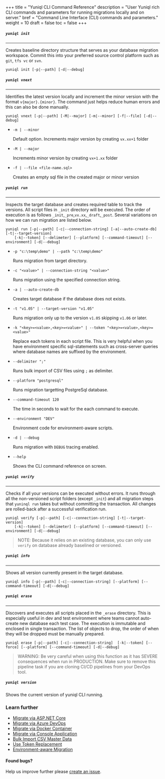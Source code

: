 +++
title = "Yuniql CLI Command Reference"
description = "User Yuniql rich CLI commands and parameters for running migrations locally and on server."
bref = "Command Line Interface (CLI) commands and parameters."
weight = 10
draft = false
toc = false
+++

##### **`yuniql init`**
---
Creates baseline directory structure that serves as your database migration workspace. Commit this into your preferred source control platform such as `git`, `tfs vc` or `svn`. 
```shell
yuniql init [-p|--path] [-d|--debug]
```

##### **`yuniql vnext`**
---
Identifies the latest version locally and increment the minor version with the format `v{major}.{minor}`. The command just helps reduce human errors and this can also be done manually.

```shell
yuniql vnext [-p|--path] [-M|--major] [-m|--minor] [-f|--file] [-d|--debug] 
```

- `-m | --minor`

    Default option. Increments major version by creating `vx.xx+1` folder

- `-M | --major`

    Increments minor version by creating `vx+1.xx` folder

- `-f | --file <file-name.sql>`

    Creates an empty sql file in the created major or minor version

##### **`yuniql run`**
---
Inspects the target database and creates required table to track the versions. All script files in `_init` directory will be executed. The order of execution is as follows `_init`,`_pre`,`vx.xx`,`_draft`,`_post`. Several variations on how we can run migration are listed below.

```shell
yuniql run [-p|--path] [-c|--connection-string] [-a|--auto-create-db] [-t|--target-version] 
    [-k|--token] [--delimeter] [--platform] [--command-timeout] [--environment] [-d|--debug]
```

 - `-p "c:\temp\demo" | --path "c:\temp\demo"`

    Runs migration from target directory.

 - `-c "<value>" | --connection-string "<value>"`

    Runs migration using the specified connection string.

 - `-a | --auto-create-db`

    Creates target database if the database does not exists.

 - `-t "v1.05" | --target-version "v1.05"`

    Runs migration only up to the version `v1.05` skipping `v1.06` or later.

 - `-k "<key>=<value>,<key>=<value>" | --token "<key>=<value>,<key>=<value>"`

    Replace each tokens in each script file. This is very helpful when you have environment specific sql-statements such as cross-server queries where database names are suffixed by the environment.

 - `--delimiter ";"`

    Runs bulk import of CSV files using `;` as delimiter.

 - `--platform "postgresql"`

    Runs migration targetting PostgreSql database.

 - `--command-timeout 120`
    
    The time in seconds to wait for the each command to execute.

 - `--environment "DEV"`

    Environment code for environment-aware scripts.

 - `-d | --debug`

    Runs migration with `DEBUG` tracing enabled.

 - `--help`

    Shows the CLI command reference on screen.

##### **`yuniql verify`**
---
Checks if all your versions can be executed without errors. It runs through all the non-versioned script folders (except `_init`) and all migration steps that `yuninql run` takes but without committing the transaction. All changes are rolled-back after a successful verification run.

```shell
yuniql verify [-p|--path] [-c|--connection-string] [-t|--target-version] 
    [-k|--token] [--delimeter] [--platform] [--command-timeout] [--environment] [-d|--debug]
```

>NOTE: Because it relies on an existing database, you can only use `verify` on database already baselined or versioned.

##### **`yuniql info`**
---
Shows all version currently present in the target database.

```shell
yuniql info [-p|--path] [-c|--connection-string] [--platform] [--command-timeout] [-d|--debug]
```

##### **`yuniql erase`**
---
Discovers and executes all scripts placed in the `_erase` directory. This is especially useful in dev and test environment where teams cannot auto-create new database each test case. The execution is immutable and enclosed in single transaction. The list of objects to drop, the order of when they will be dropped must be manually prepared. 

```shell
yuniql erase [-p|--path] [-c|--connection-string]  [-k|--token] [--force] [--platform] [--command-timeout] [-d|--debug]
```

>WARNING: Be very careful when using this function as it has SEVERE consequences when run in PRODUCTION. Make sure to remove this pipeline task if you are cloning CI/CD pipelines from your DevOps tool.

##### **`yuniql version`**

Shows the current version of yuniql CLI running.

### Learn further

* [Migrate via ASP.NET Core](https://yuniql.io/docs/migrate-via-aspnetcore-application/)
* [Migrate via Azure DevOps](https://yuniql.io/docs/migrate-via-azure-devops-pipelines/)
* [Migrate via Docker Container](https://yuniql.io/docs/migrate-via-docker-container/)
* [Migrate via Console Application](https://yuniql.io/docs/migrate-via-netcore-console-application/)
* [Bulk Import CSV Master Data](https://yuniql.io/docs/bulk-import-csv-master-data/)
* [Use Token Replacement](https://yuniql.io/docs/token-replacement/)
* [Environment-aware Migration](https://yuniql.io/docs/environment-aware-scripts/)

#### Found bugs?

Help us improve further please [create an issue](https://github.com/rdagumampan/yuniql/issues/new).
